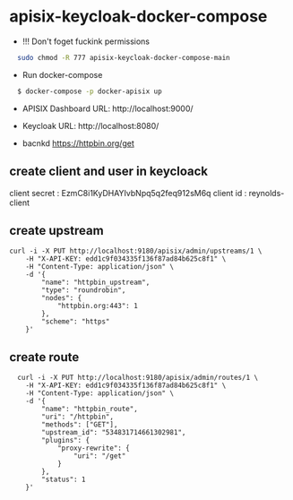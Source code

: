 # apisix-keycloak-docker-compose

* !!!  Don't foget fuckink permissions
```sh
  sudo chmod -R 777 apisix-keycloak-docker-compose-main
```

* Run docker-compose 
```sh
  $ docker-compose -p docker-apisix up
```

* APISIX Dashboard URL:
http://localhost:9000/

* Keycloak URL:
http://localhost:8080/

* bacnkd
https://httpbin.org/get

## create client and user in keycloack
client secret : EzmC8i1KyDHAYIvbNpq5q2feq912sM6q
client id : reynolds-client

## create upstream
```curl
curl -i -X PUT http://localhost:9180/apisix/admin/upstreams/1 \
    -H "X-API-KEY: edd1c9f034335f136f87ad84b625c8f1" \
    -H "Content-Type: application/json" \
    -d '{
        "name": "httpbin_upstream",
        "type": "roundrobin",
        "nodes": {
            "httpbin.org:443": 1
        },
        "scheme": "https"
    }'

```


## create route

```curl
  curl -i -X PUT http://localhost:9180/apisix/admin/routes/1 \
    -H "X-API-KEY: edd1c9f034335f136f87ad84b625c8f1" \
    -H "Content-Type: application/json" \
    -d '{
        "name": "httpbin_route",
        "uri": "/httpbin",
        "methods": ["GET"],
        "upstream_id": "534831714661302981",
        "plugins": {
            "proxy-rewrite": {
                "uri": "/get"
            }
        },
        "status": 1
    }'

```